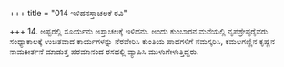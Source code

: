 +++
title = "014 ಇಳಿದನಸ್ತಾಚಲಕೆ ರವಿ"

+++
14. ಅಷ್ಟರಲ್ಲಿ ಸೂರ್ಯನು ಅಸ್ತಾಚಲಕ್ಕೆ ಇಳಿದನು. ಅಂದು ಕುಂಬಾರನ ಮನೆಯಲ್ಲಿ  ನೃಪಶ್ರೇಷ್ಠರೈವರು ಸಂಧ್ಯಾಕಾಲಕ್ಕೆ ಉಚಿತವಾದ ಕಾರ್ಯಗಳನ್ನು ನೆರವೇರಿಸಿ ಕುಂತಿಯ ಪಾದಗಳಿಗೆ ನಮಸ್ಕರಿಸಿ, ಕಮಲಗಣ್ಣಿನ ಕೃಷ್ಣನ ನಾಮಕೀರ್ತನೆ ಮಾಡುತ್ತ ಪರಮಾನಂದ ರಸದಲ್ಲಿ ವ್ಯಾಪಿಸಿ ಮುಳುಗೇಳುತ್ತಿದ್ದರು.